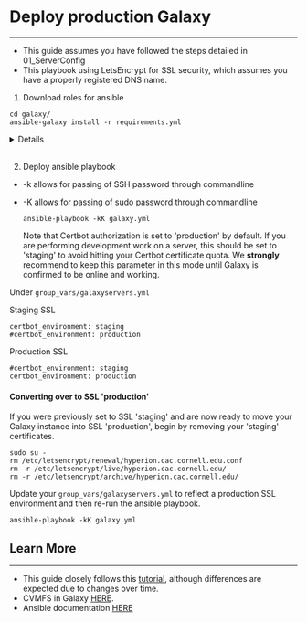 # Deploy production Galaxy
---
- This guide assumes you have followed the steps detailed in 01_ServerConfig
- This playbook using LetsEncrypt for SSL security, which assumes you have a properly registered DNS name.

1. Download roles for ansible
```
cd galaxy/
ansible-galaxy install -r requirements.yml
```

  <details>
  Updates to ansible.cfg allow for direct pathing of the requirements download to be set without explicitly calling it.
  </details>
  <br>

2. Deploy ansible playbook
- -k allows for passing of SSH password through commandline
- -K allows for passing of sudo password through commandline

  ```
  ansible-playbook -kK galaxy.yml
  ```

  Note that Certbot authorization is set to 'production' by default. If you are performing development work on a server, this should be set to 'staging' to avoid hitting your Certbot certificate quota. We **strongly** recommend to keep this parameter in this mode until Galaxy is confirmed to be online and working.


Under `group_vars/galaxyservers.yml`

Staging SSL
```
certbot_environment: staging
#certbot_environment: production
```

Production SSL
```
#certbot_environment: staging
certbot_environment: production
```

#### Converting over to SSL 'production'
If you were previously set to SSL 'staging' and are now ready to move your Galaxy instance into SSL 'production', begin by removing your 'staging' certificates.
```
sudo su -
rm /etc/letsencrypt/renewal/hyperion.cac.cornell.edu.conf
rm -r /etc/letsencrypt/live/hyperion.cac.cornell.edu/
rm -r /etc/letsencrypt/archive/hyperion.cac.cornell.edu/
```

Update your `group_vars/galaxyservers.yml` to reflect a production SSL environment and then re-run the ansible playbook.
```
ansible-playbook -kK galaxy.yml
```

## Learn More
---
- This guide closely follows this [tutorial](https://training.galaxyproject.org/training-material/topics/admin/tutorials/ansible-galaxy/tutorial.html), although differences are expected due to changes over time.
- CVMFS in Galaxy [HERE](https://training.galaxyproject.org/training-material/topics/admin/tutorials/cvmfs/tutorial.html).
- Ansible documentation [HERE](https://docs.ansible.com/)

